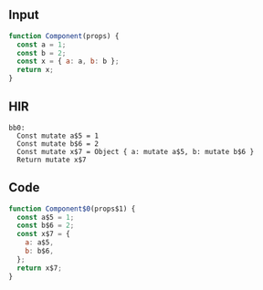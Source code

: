 
## Input

```javascript
function Component(props) {
  const a = 1;
  const b = 2;
  const x = { a: a, b: b };
  return x;
}

```

## HIR

```
bb0:
  Const mutate a$5 = 1
  Const mutate b$6 = 2
  Const mutate x$7 = Object { a: mutate a$5, b: mutate b$6 }
  Return mutate x$7
```

## Code

```javascript
function Component$0(props$1) {
  const a$5 = 1;
  const b$6 = 2;
  const x$7 = {
    a: a$5,
    b: b$6,
  };
  return x$7;
}

```
      